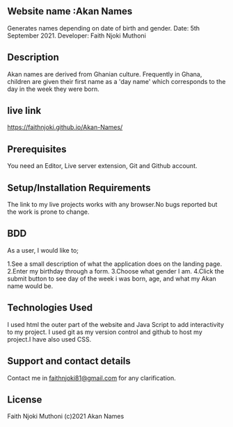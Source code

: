 ## Website name :Akan Names
Generates names depending on date of birth and gender.
Date: 5th September 2021. 
Developer: Faith Njoki Muthoni

## Description
Akan names are derived from Ghanian culture. Frequently in Ghana, children are given their first name as a 'day name' which corresponds to the day in the week they were born.
## live link
https://faithnjoki.github.io/Akan-Names/

## Prerequisites
 You need an Editor, Live server extension, Git and Github account.


## Setup/Installation Requirements
The link to my live projects works with any browser.No bugs reported but the work is prone to change.

## BDD
As a user, I would like to;

1.See a small description of what the application does on the landing page.
2.Enter my birthday through a form.
3.Choose what gender I am.
4.Click the submit button to see day of the week i was born, age, and what my Akan name would be.

## Technologies Used
I used html the outer part of the website and Java Script to add interactivity to my project. I used git as my version control and github to host my project.I have also used CSS.

## Support and contact details
Contact me in faithnjoki81@gmail.com for any clarification.

## License
Faith Njoki Muthoni (c)2021 Akan Names